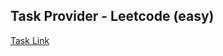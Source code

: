 ## Task Provider - Leetcode (easy)

[Task Link](https://leetcode.com/problems/article-views-i/?envType=study-plan-v2&envId=top-sql-50)
    